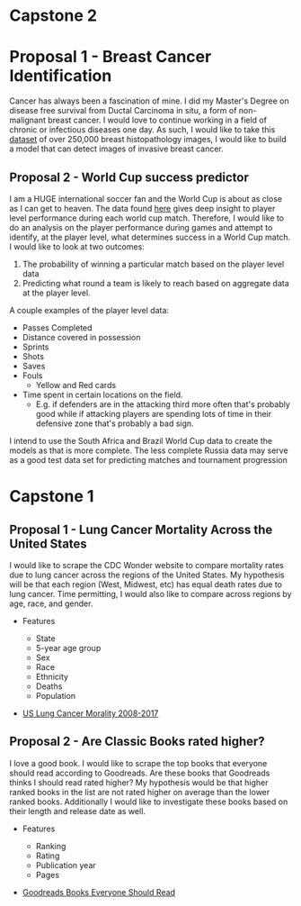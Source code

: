 # Capstone 2

# Proposal 1 - Breast Cancer Identification

Cancer has always been a fascination of mine. I did my Master's Degree on disease free survival from Ductal Carcinoma in situ, a form of non-malignant breast cancer. I would love to continue working in a field of chronic or infectious diseases one day.  As such, I would like to take this [dataset](https://www.kaggle.com/paultimothymooney/breast-histopathology-images) of over 250,000 breast histopathology images, I would like to build a model that can detect images of invasive breast cancer.

## Proposal 2 -  World Cup success predictor

I am a HUGE international soccer fan and the World Cup is about as close as I can get to heaven. The data found [here](https://zenodo.org/record/1935382#.X6ydd65MFhEI) gives deep insight to player level performance during each world cup match. Therefore, I would like to do an analysis on the player performance during games and attempt to identify, at the player level, what determines success in a World Cup match. I would like to look at two outcomes:

1. The probability of winning a particular match based on the player level data
2. Predicting what round a team is likely to reach based on aggregate data at the player level.

A couple examples of the player level data:

* Passes Completed
* Distance covered in possession
* Sprints
* Shots
* Saves
* Fouls
    * Yellow and Red cards
* Time spent in certain locations on the field.
    * E.g. if defenders are in the attacking third more often that's probably good while if attacking players are spending lots of time in their defensive zone that's probably a bad sign.

I intend to use the South Africa and Brazil World Cup data to create the models as that is more complete. The less complete Russia data may serve as a good test data set for predicting matches and tournament progression





# Capstone 1

## Proposal 1 - Lung Cancer Mortality Across the United States

 I would like to scrape the CDC Wonder website to compare mortality rates due to lung cancer across the regions of the United States. My hypothesis will be that each region (West, Midwest, etc) has equal death rates due to lung cancer. Time permitting, I would also like to compare across regions by age, race, and gender.

* Features
    * State
    * 5-year age group
    * Sex
    * Race
    * Ethnicity
    * Deaths
    * Population

* [US Lung Cancer Morality 2008-2017](https://wonder.cdc.gov/controller/saved/D161/D94F276)


## Proposal 2 - Are Classic Books rated higher?

I love a good book. I would like to scrape the top books that everyone should read according to Goodreads. Are these books that Goodreads thinks I should read rated higher? My hypothesis would be that higher ranked books in the list are not rated higher on average than the lower ranked books. Additionally I would like to investigate these books based on their length and release date as well.

* Features
    * Ranking
    * Rating
    * Publication year
    * Pages

* [Goodreads Books Everyone Should Read](https://www.goodreads.com/list/show/264.Books_That_Everyone_Should_Read_At_Least_Once)